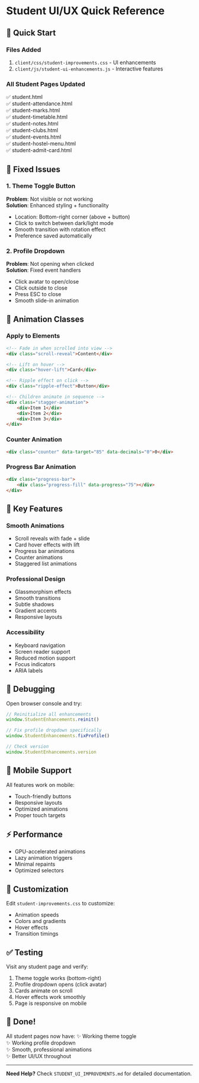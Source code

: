 # Student UI/UX Quick Reference

## 🚀 Quick Start

### Files Added
1. `client/css/student-improvements.css` - UI enhancements
2. `client/js/student-ui-enhancements.js` - Interactive features

### All Student Pages Updated
✅ student.html  
✅ student-attendance.html  
✅ student-marks.html  
✅ student-timetable.html  
✅ student-notes.html  
✅ student-clubs.html  
✅ student-events.html  
✅ student-hostel-menu.html  
✅ student-admit-card.html  

## 🔧 Fixed Issues

### 1. Theme Toggle Button
**Problem**: Not visible or not working  
**Solution**: Enhanced styling + functionality
- Location: Bottom-right corner (above + button)
- Click to switch between dark/light mode
- Smooth transition with rotation effect
- Preference saved automatically

### 2. Profile Dropdown
**Problem**: Not opening when clicked  
**Solution**: Fixed event handlers
- Click avatar to open/close
- Click outside to close
- Press ESC to close
- Smooth slide-in animation

## 🎨 Animation Classes

### Apply to Elements
```html
<!-- Fade in when scrolled into view -->
<div class="scroll-reveal">Content</div>

<!-- Lift on hover -->
<div class="hover-lift">Card</div>

<!-- Ripple effect on click -->
<div class="ripple-effect">Button</div>

<!-- Children animate in sequence -->
<div class="stagger-animation">
    <div>Item 1</div>
    <div>Item 2</div>
    <div>Item 3</div>
</div>
```

### Counter Animation
```html
<div class="counter" data-target="85" data-decimals="0">0</div>
```

### Progress Bar Animation
```html
<div class="progress-bar">
    <div class="progress-fill" data-progress="75"></div>
</div>
```

## 🎯 Key Features

### Smooth Animations
- Scroll reveals with fade + slide
- Card hover effects with lift
- Progress bar animations
- Counter animations
- Staggered list animations

### Professional Design
- Glassmorphism effects
- Smooth transitions
- Subtle shadows
- Gradient accents
- Responsive layouts

### Accessibility
- Keyboard navigation
- Screen reader support
- Reduced motion support
- Focus indicators
- ARIA labels

## 🐛 Debugging

Open browser console and try:
```javascript
// Reinitialize all enhancements
window.StudentEnhancements.reinit()

// Fix profile dropdown specifically
window.StudentEnhancements.fixProfile()

// Check version
window.StudentEnhancements.version
```

## 📱 Mobile Support

All features work on mobile:
- Touch-friendly buttons
- Responsive layouts
- Optimized animations
- Proper touch targets

## ⚡ Performance

- GPU-accelerated animations
- Lazy animation triggers
- Minimal repaints
- Optimized selectors

## 🎨 Customization

Edit `student-improvements.css` to customize:
- Animation speeds
- Colors and gradients
- Hover effects
- Transition timings

## ✅ Testing

Visit any student page and verify:
1. Theme toggle works (bottom-right)
2. Profile dropdown opens (click avatar)
3. Cards animate on scroll
4. Hover effects work smoothly
5. Page is responsive on mobile

## 🎉 Done!

All student pages now have:
✨ Working theme toggle  
✨ Working profile dropdown  
✨ Smooth, professional animations  
✨ Better UI/UX throughout  

---

**Need Help?** Check `STUDENT_UI_IMPROVEMENTS.md` for detailed documentation.
